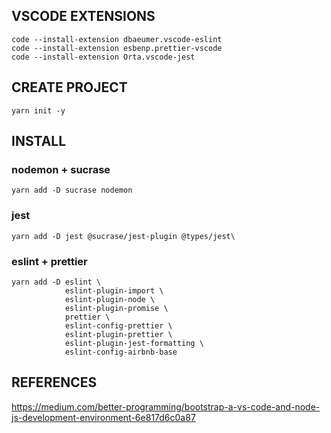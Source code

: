 ## VSCODE EXTENSIONS

```
code --install-extension dbaeumer.vscode-eslint
code --install-extension esbenp.prettier-vscode
code --install-extension Orta.vscode-jest
```

## CREATE PROJECT

```
yarn init -y
```

## INSTALL

### nodemon + sucrase

```
yarn add -D sucrase nodemon
```

### jest

```
yarn add -D jest @sucrase/jest-plugin @types/jest\
```

### eslint + prettier

```
yarn add -D eslint \
            eslint-plugin-import \
            eslint-plugin-node \
            eslint-plugin-promise \
            prettier \
            eslint-config-prettier \
            eslint-plugin-prettier \
            eslint-plugin-jest-formatting \
            eslint-config-airbnb-base
```

## REFERENCES

https://medium.com/better-programming/bootstrap-a-vs-code-and-node-js-development-environment-6e817d6c0a87
